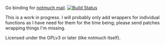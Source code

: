 Go binding for [notmuch mail][1].
[![Build Status](https://travis-ci.org/zenhack/go.notmuch.svg?branch=master)](https://travis-ci.org/zenhack/go.notmuch)

This is a work in progress. I will probably only add wrappers for
individual functions as I have need for them for the time being; please
send patches wrapping things I'm missing.

Licensed under the GPLv3 or later (like notmuch itself).

[1]: http://notmuchmail.org/
